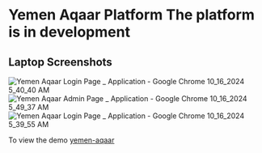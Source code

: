 # Yemen Aqaar Platform **The platform is in development**


## Laptop Screenshots 
![Yemen Aqaar Login Page _ Application - Google Chrome 10_16_2024 5_40_40 AM](https://github.com/user-attachments/assets/d775761f-f7f7-4091-8114-1b925ee848db)
![Yemen Aqaar Admin Page _ Application - Google Chrome 10_16_2024 5_49_37 AM](https://github.com/user-attachments/assets/d8ace5f9-c2dc-4068-b53d-7d3c28898241)
![Yemen Aqaar Login Page _ Application - Google Chrome 10_16_2024 5_39_55 AM](https://github.com/user-attachments/assets/d80096d5-ea2d-4ce5-9207-ab94b983011f)


To view the demo [yemen-aqaar](https://masterfiras101.github.io/yemen-aqaar/)
